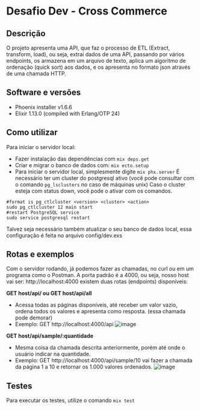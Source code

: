 # Desafio Dev - Cross Commerce

## Descrição
O projeto apresenta uma API, que faz o processo de ETL (Extract, transform, load), ou seja, extrai dados de uma API, passando por vários endpoints, os armazena em um arquivo de texto, aplica um algoritmo de ordenação (quick sort) aos dados, e os apresenta no formato json através de uma chamada HTTP.


## Software e versões
- Phoenix installer v1.6.6
- Elixir 1.13.0 (compiled with Erlang/OTP 24)

## Como utilizar
Para iniciar o servidor local:

- Fazer instalação das dependências com ```mix deps.get```
- Criar e migrar o banco de dados com: ```mix ecto.setup```
- Para iniciar o servidor local, simplesmente digite ``` mix phx.server ```
É necessário ter um cluster do postgresql ativo (você pode consultar com o comando ``` pg_lsclusters ``` no caso de máquinas unix)
Caso o cluster esteja com status down, você pode o ativar com os comandos. 
``` 
#format is pg_ctlcluster <version> <cluster> <action>
sudo pg_ctlcluster 12 main start
#restart PostgreSQL service
sudo service postgresql restart
```
Talvez seja necessário também atualizar o seu banco de dados local, essa configuração é feita no arquivo config/dev.exs

## Rotas e exemplos
Com o servidor rodando, já podemos fazer as chamadas, no curl ou em um programa como o Postman. A porta padrão é a 4000, ou seja, nosso host vai ser: http://localhost:4000 existem duas rotas (endpoints) disponíveis:

**GET host/api/ ou GET host/api/all**
- Acessa todas as páginas disponíveis, até receber um valor vazio, ordena todos os valores e apresenta como resposta. (essa chamada pode demorar)
- Exemplo: GET http://localhost:4000/api
![image](https://user-images.githubusercontent.com/31492509/151220915-613994dd-d1c7-44e5-853a-b0350fd79a4f.png)


**GET host/api/sample/:quantidade**
- Mesma coisa da chamada descrita anteriormente, porém até onde o usuário indicar na quantidade.
- Exemplo: GET http://localhost:4000/api/sample/10 vai fazer a chamada da página 1 a 10 e retornar os 1.000 valores ordenados.
![image](https://user-images.githubusercontent.com/31492509/151221389-01d2ec70-2dca-4e08-a304-63d8df55e634.png)


## Testes
Para executar os testes, utilize o comando ```mix test```
